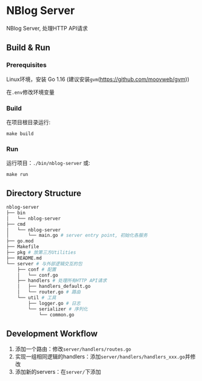# NBlog Server

NBlog Server, 处理HTTP API请求


## Build & Run

### Prerequisites
Linux环境，安装 Go 1.16 (建议安装`gvm`(https://github.com/moovweb/gvm))

在`.env`修改环境变量

### Build

在项目根目录运行:
```
make build
```

### Run
运行项目：`./bin/nblog-server` 或:
```
make run
```

## Directory Structure

```bash
nblog-server
├── bin
│   └── nblog-server
├── cmd
│   └── nblog-server
│       └── main.go # server entry point, 初始化各服务
├── go.mod
├── Makefile
├── pkg # 放第三方Utilities
├── README.md
└── server # 与外部逻辑交互的包
    ├── conf # 配置
    │   └── conf.go
    ├── handlers # 处理所有HTTP API请求
    │   ├── handlers_default.go
    │   └── router.go # 路由
    └── util # 工具
        ├── logger.go # 日志
        └── serializer # 序列化
            └── common.go
```

## Development Workflow

1. 添加一个路由：修改`server/handlers/routes.go`
2. 实现一组相同逻辑的handlers：添加`server/handlers/handlers_xxx.go`并修改
3. 添加新的servers：在`server/`下添加
